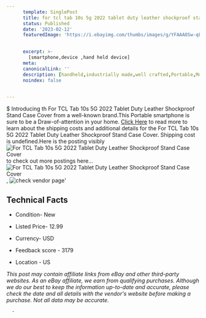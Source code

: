 ```yaml
---
      template: SinglePost
      title: for tcl tab 10s 5g 2022 tablet duty leather shockproof stand case cover
      status: Published
      date: '2023-02-12'
      featuredImage: 'https://i.ebayimg.com/thumbs/images/g/YFAAAOSw-qFjwiVE/s-l225.jpg'
       

      excerpt: >-
        [smartphone,device ,hand held device]
      meta:
      canonicalLink: ''
      description: [handheld,industrially made,well crafted,Portable,Mobile,Compact,Convenient,Lightweight,Maneuverable,Man-portable,Miniature,Carriable,Hand-held,Light,Holdable,Transportable,Mobile device,Pocket-sized,On-the-go,Wireless,Cordless,Compact size,Convenient size, smartphone,device ,hand held device]
      noindex: false
      

---
```

$
      Introducing th For TCL Tab 10s 5G 2022 Tablet Duty Leather Shockproof Stand Case Cover from a well-known brand.This Portable smartphone is sure to be a Draw-of-attention in your home. [Click Here](https://www.ebay.com/itm/285104724096?hash=item426190d880%3Ag%3AYFAAAOSw-qFjwiVE&mkevt=1&mkcid=1&mkrid=711-53200-19255-0&campid=%253CePNCampaignId%253E&customid=%253CreferenceId%253E&toolid=10049) to read more to learn about the shipping costs and additional details for the For TCL Tab 10s 5G 2022 Tablet Duty Leather Shockproof Stand Case Cover. Shipping cost is undefined.Here is the posting visibly ![For TCL Tab 10s 5G 2022 Tablet Duty Leather Shockproof Stand Case Cover](https://i.ebayimg.com/thumbs/images/g/YFAAAOSw-qFjwiVE/s-l225.jpg) to check out more postings here... ![For TCL Tab 10s 5G 2022 Tablet Duty Leather Shockproof Stand Case Cover](https://i.ebayimg.com/images/g/YFAAAOSw-qFjwiVE/s-l1200.jpg), ![check vendor page](https://origin-galleryplus.ebayimg.com/ws/web/285104724096_2_0_1/225x225.jpg,https://origin-galleryplus.ebayimg.com/ws/web/285104724096_3_0_1/225x225.jpg,https://origin-galleryplus.ebayimg.com/ws/web/285104724096_4_0_1/225x225.jpg,https://origin-galleryplus.ebayimg.com/ws/web/285104724096_5_0_1/225x225.jpg,https://origin-galleryplus.ebayimg.com/ws/web/285104724096_6_0_1/225x225.jpg,https://origin-galleryplus.ebayimg.com/ws/web/285104724096_7_0_1/225x225.jpg,https://origin-galleryplus.ebayimg.com/ws/web/285104724096_8_0_1/225x225.jpg,https://origin-galleryplus.ebayimg.com/ws/web/285104724096_9_0_1/225x225.jpg,https://origin-galleryplus.ebayimg.com/ws/web/285104724096_10_0_1/225x225.jpg,https://origin-galleryplus.ebayimg.com/ws/web/285104724096_11_0_1/225x225.jpg,https://origin-galleryplus.ebayimg.com/ws/web/285104724096_12_0_1/225x225.jpg,https://origin-galleryplus.ebayimg.com/ws/web/285104724096_13_0_1/225x225.jpg)'

      

 ## Technical Facts 



     
      

 - Condition- New 


      

 - Listed Price- 12.99 


      

 - Currency- USD 


      

 - Feedback score - 3179 


      

 - Location - US 


      
      

 *_This post may contain affiliate links from eBay and other third-party websites. As an eBay affiliate, we earn from qualifying purchases. Although we do our best to keep the information up-to-date and accurate, please check the date and all details with the vendor's website before making a purchase. Not all data may be accurate._*




      -
